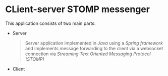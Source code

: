 # CLient-server STOMP messenger
This application consists of two main parts:
* Server
  >Server application implemented in *Java* using a *Spring framework* and implements message forwarding to the client via a websocket connection via *Streaming Text Oriented Messaging Protocol (STOMP)*
* Client

